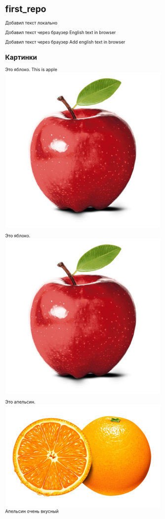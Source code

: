 # first_repo

Добавил текст локально

Добавил текст через браузер English text in browser

Добавил текст через браузер Add english text in browser

## Картинки

Это яблоко. This is apple
![Это яблоко](apple.jpg)

Это яблоко.
![Это яблоко](apple.jpg)

Это апельсин.
![Это апельсин](orange.png)
Апельсин очень вкусный

